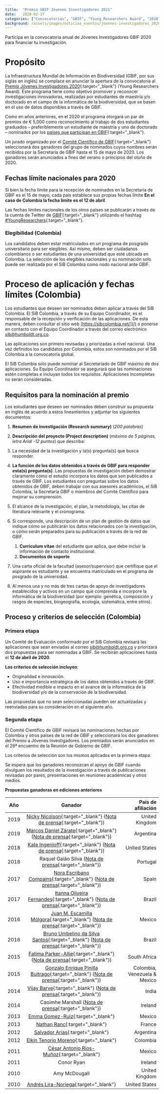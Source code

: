 ```yaml
---
title:  "Premio GBIF Jóvenes Investigadores 2021"
date:   2020-02-17
categories: ["Convocatorias", "GBIF", "Young Researchers Award", "2020"]
background: /assets/images/noticias_eventos/jovenes-investigadores_2020.jpg
---
```


Participa en la convocatoria anual de Jóvenes Investigadores GBIF 2020 para financiar tu investigación.

# Propósito

La Infraestructura Mundial de Información en Biodiversidad (GBIF, por sus siglas en inglés) se complace en anunciar la apertura de la convocatoria al [Premio Jóvenes Investigadores 2020](https://www.gbif.org/article/44SftFORi0A6mwGK4sgAKW/young-researchers-award){:target="_blank"} (Young Researchers Award). Este programa tiene como objetivo promover y reconocer  investigaciones innovadoras, realizadas por estudiantes de maestría y/o doctorado en el campo de la informática de la biodiversidad, que se basen en el uso de datos disponibles a través de GBIF.

Como en años anteriores, en el 2020 el programa otorgará un par de premios de € 5,000 como reconocimiento al trabajo de dos estudiantes graduados – preferiblemente un estudiante de  maestría y uno de doctorado – nominados por los [países que participan en GBIF](https://www.gbif.org/the-gbif-network){:target="_blank"}.

 

Un jurado organizado por el [Comité Científico de GBIF](https://www.gbif.org/contact-us/directory?group=scienceCommittee){:target="_blank"} seleccionará dos ganadores del grupo de nominados cuyos nombres serán recibidos por la Secretaría de GBIF hasta el 15 de mayo de 2020. Los ganadores serán anunciados a fines del verano o principios del otoño de 2020.

 

## Fechas límite nacionales para 2020

Si bien la fecha límite para la recepción de nominados en la Secretaría de GBIF es el 15 de mayo, cada país establece sus propias fechas límite **En el caso de Colombia la fecha límite es el 12 de abril**.  

Las fechas límites nacionales de los otros países se publicarán a través de la cuenta de Twitter de [GBIF](https://twitter.com/gbif?lang=es){:target="_blank"} utilizando el hashtag [#YoungResearchers](https://twitter.com/search?q=%23YoungResearchers){:target="_blank"}.

 

### Elegibilidad (Colombia)

Los candidatos deben estar matriculados en un programa de posgrado universitario para ser elegibles. Así mismo, deben ser ciudadanos colombianos o ser estudiantes de una universidad que esté ubicada en Colombia. La selección de los elegibles nacionales y su nominación solo puede ser realizada por el SiB Colombia como nodo nacional ante GBIF. 

# Proceso de aplicación y fechas límites (Colombia)
Los estudiantes que deseen ser nominados deben aplicar a través del SiB Colombia. El SiB Colombia, a través de su Equipo Coordinador, es el responsable de la recepción y verificación de las aplicaciones. De esta manera, deben consultar el sitio web [https://sibcolombia.net/](/) o ponerse en contacto con el Equipo Coordinador a través del correo electrónico [sib@humboldt.org.co](sib@humboldt.org.co).

Las aplicaciones son primero revisadas y priorizadas a nivel nacional. Una vez definidos los candidatos por Colombia, estos son nominados por el SiB Colombia a la convocatoria global.

El SiB Colombia solo puede nominar al Secretariado de GBIF máximo de dos aplicaciones. Su Equipo Coordinador se asegurará que las nominaciones estén completas e incluyan todos los requisitos. Aplicaciones incompletas no serán consideradas.

 

## Requisitos para la nominación al premio

Los estudiantes que deseen ser nominados deben construir su propuesta en inglés de acuerdo a estos lineamientos y adjuntar los siguientes documentos:
  1. **Resumen de investigación (Research summary)** (*200 palabras*)
  2. **Descripción del proyecto (Project description)** (*máximo de 5 páginas, letra Arial -12 puntos*) que describa:

1. La necesidad de la investigación y la(s) pregunta(s) que busca responder.
2. **La función de los datos obtenidos a través de GBIF para responder esta(s) pregunta(s)**. Las propuestas de investigación deben demostrar claramente cómo el estudio incorpora los datos que son publicados a través de GBIF. Los estudiantes con preguntas sobre los datos obtenidos de GBIF, deben trabajar con sus asesores académicos, el SiB Colombia, la Secretaría GBIF o miembros del Comité Científico para mejorar su comprensión.
3. El alcance de la investigación, el plan, la metodología, las citas de literatura relevante y el cronograma.
4. Si corresponde, una descripción de un plan de gestión de datos que indique cómo se publicarán los datos relacionados con la investigación, o cómo serán preparados para su publicación a través de la red de GBIF.
   1. **Curriculum vitae** del estudiante que aplica, que debe incluir la información de contacto institucional.
   2. **Documentos de soporte**

1. Una carta oficial de la facultad (asesor/supervisor) que certifique que el aspirante es estudiante y se encuentra matriculado en el programa de posgrado de la universidad.
2. Al menos una y no más de tres cartas de apoyo de investigadores establecidos y activos en un campo que comprenda e incorpore la informática de la biodiversidad (por ejemplo: genética, composición y rasgos de especies, biogeografía, ecología, sistemática, entre otros).
 

## Proceso y criterios de selección (Colombia)

### Primera etapa
Un Comité de Evaluación  conformado por el SiB Colombia revisará las aplicaciones que sean enviadas al correo [sib@humboldt.org.co](sib@humboldt.org.co) y priorizará dos propuestas para ser nominadas a GBIF. Se recibirán aplicaciones hasta el **12 de abril de 2020**.

**Los criterios de selección incluyen**:

- Originalidad e innovación.
- Uso e importancia estratégica de los datos obtenidos a través de GBIF.
- Efectividad medible  e impacto en el avance de la informática de la biodiversidad y/o de la conservación de la biodiversidad.

Las propuestas que no sean seleccionadas pueden ser actualizadas y reenviadas para su consideración en el siguiente año.

### Segunda etapa
El Comité Científico de GBIF revisará las nominaciones hechas por Colombia y otros países de la red de GBIF y seleccionará los dos ganadores del Premio a Jóvenes Investigadores. Los premiados serán anunciados en el 26ª encuentro de la Reunión de Gobierno de GBIF.

Los criterios de selección son los mismos aplicados en la primera etapa.

Se espera que los ganadores reconozcan el apoyo de GBIF cuando divulguen los resultados de la investigación a través de publicaciones revisadas por pares, presentaciones en reuniones académicas y otros medios.

**Propuestas ganadoras en ediciones anteriores**

| Año       | Ganador         | País de afiliación  |
| ------------- |:-------------:| -----:|
| 2019 | [Nicky Nicolson](https://orcid.org/0000-0003-3700-4884){:target="_blank"} ([Nota de prensa](https://www.gbif.org/news/4n8ZCfuK3zxseKAHRMcfA8){:target="_blank"}) | United Kingdom |
| 2019 | [Marcos Daniel Zárate](https://orcid.org/0000-0001-8851-8602){:target="_blank"} ([Nota de prensa](https://www.gbif.org/news/2OcA1TZAFr56Lu7qL4mCEO/){:target="_blank"}) | Argentina |
| 2018 | [Kate Ingenloff](https://orcid.org/0000-0001-5942-9053){:target="_blank"} ([Nota de prensa](https://www.gbif.org/news/3kO3jW5o0oA0KYm4IkI6CC/){:target="_blank"}) | United States |
| 2018 | Raquel Gaião Silva ([Nota de prensa](https://www.gbif.org/news/4ohdlhTGtykyGqaskSiI0i/){:target="_blank"}) | Portugal |
| 2017 | [Nora Escribano Compains](https://orcid.org/0000-0002-7863-4463){:target="_blank"} ([Nota de prensa](https://www.gbif.org/news/2F6AvopIH6Kw2cKMak6qUM/){:target="_blank"}) | Spain |
| 2017 | [Itanna Oliveira Fernandes](https://orcid.org/0000-0003-1619-4201){:target="_blank"} ([Nota de prensa](https://www.gbif.org/news/5dtOd7KtLik6kAKg44YIK8/){:target="_blank"}) | Brazil |
| 2016 | [Juan M. Escamilla Mólgora](https://orcid.org/0000-0002-3682-9828){:target="_blank"} ([Nota de prensa](https://www.gbif.org/news/82856/){:target="_blank"}) | Mexico |
| 2016 | [Bruno Umbelino da Silva Santos](https://orcid.org/0000-0002-7602-8400){:target="_blank"} ([Nota de prensa](https://www.gbif.org/news/82855/){:target="_blank"}) | Brazil |
| 2015 | [Fatima Parker-Allie](https://orcid.org/0000-0002-0004-9504){:target="_blank"} ([Nota de prensa](https://www.gbif.org/news/82397/){:target="_blank"}) | South Africa |
| 2015 | [Gonzalo Enrique Pinilla Buitrago](http://orcid.org/0000-0002-0065-945X){:target="_blank"} ([Nota de prensa](https://www.gbif.org/news/82396/){:target="_blank"}) | Colombia, Venezuela & Mexico |
| 2014 | [Vijay Barve](http://orcid.org/0000-0002-4852-2567){:target="_blank"} ([Nota de prensa](https://www.gbif.org/news/82353/){:target="_blank"}) | India |
| 2014 | Caoimhe Marshall ([Nota de prensa](https://www.gbif.org/news/82354/){:target="_blank"}) | Ireland |
| 2013 | [Emma Gomez-Ruiz](http://orcid.org/0000-0001-7423-8925){:target="_blank"} | Mexico |
| 2013 | [Nathan Ranc](https://orcid.org/0000-0002-3167-2251){:target="_blank"} | France |
| 2012 | [Salvador Arias](http://orcid.org/0000-0002-3717-435X){:target="_blank"} | Argentina |
| 2012 | [Elkin Tenorio Moreno](http://orcid.org/0000-0002-4065-9163){:target="_blank"} | Colombia |
| 2011 | [César Antonio Ríos-Muñoz](http://orcid.org/0000-0002-3423-8936){:target="_blank"} | Mexico |
| 2011 | Conor Ryan | Ireland
| 2010 | Amy McDougall | United Kingdom |
| 2010 | [Andrés Lira-Noriega](http://orcid.org/0000-0002-3219-0019){:target="_blank"} | United States |

